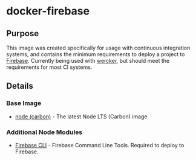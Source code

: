 # docker-firebase

## Purpose

This image was created specifically for usage with continuous integration
systems, and contains the minimum requirements to deploy a project to
[Firebase](https://firebase.google.com/). Currently being used with
[wercker](https://app.wercker.com), but should meet the requirements for most CI
systems.

## Details

### Base Image

* [node (carbon)](https://hub.docker.com/r/library/node/) - The latest Node LTS
  (Carbon) image

### Additional Node Modules

* [Firebase CLI](https://github.com/firebase/firebase-tools) - Firebase Command
  Line Tools. Required to deploy to Firebase.
